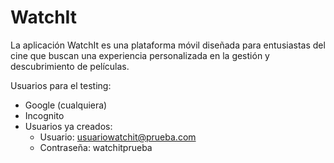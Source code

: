 # WatchIt

La aplicación WatchIt es una plataforma móvil diseñada para entusiastas del cine que buscan una experiencia personalizada en la gestión y descubrimiento de películas.

Usuarios para el testing:
- Google (cualquiera)
- Incognito
- Usuarios ya creados:
    - Usuario: usuariowatchit@prueba.com
    - Contraseña: watchitprueba
